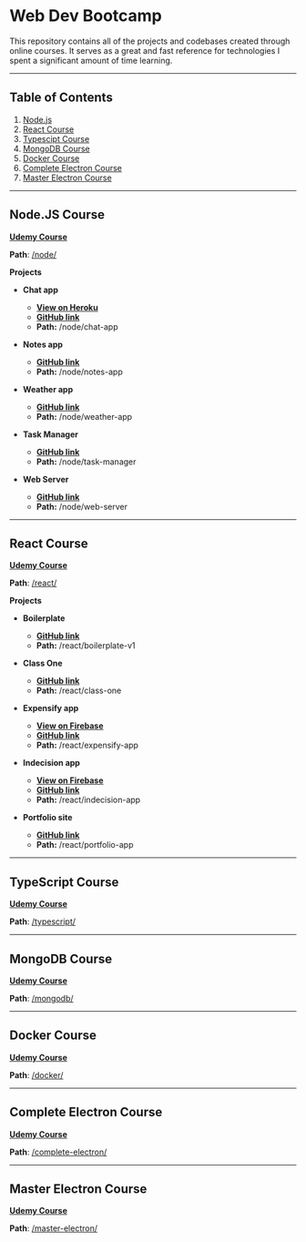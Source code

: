 # Web Dev Bootcamp

This repository contains all of the projects and codebases created through online courses. It serves as a great and fast reference for technologies I spent a significant amount of time learning.

---

## Table of Contents

1.  [Node.js](#nodejs-course)
1.  [React Course](#react-course)
1.  [Typescipt Course](#typescript-course)
1.  [MongoDB Course](#mongodb-course)
1.  [Docker Course](#docker-course)
1.  [Complete Electron Course](#complete-electron-course)
1.  [Master Electron Course](#master-electron-course)

---

## Node.JS Course

**[Udemy Course](https://www.udemy.com/course/the-complete-nodejs-developer-course-2/)**

**Path**: [/node/](https://github.com/RobbyB97/web-dev-bootcamp/tree/master/node)

**Projects**

-   **Chat app**
    -   **[View on Heroku](http://chat-app-robbyb97.herokuapp.com/)**
    -   **[GitHub link](https://github.com/RobbyB97/web-dev-bootcamp/tree/master/node/chat-app)**
    -   **Path:** /node/chat-app

-   **Notes app**
    -   **[GitHub link](https://github.com/RobbyB97/web-dev-bootcamp/tree/master/node/notes-app)**
    -   **Path:** /node/notes-app

-   **Weather app**
    -   **[GitHub link](https://github.com/RobbyB97/web-dev-bootcamp/tree/master/node/weather-app)**
    -   **Path:** /node/weather-app

-   **Task Manager**
    -   **[GitHub link](https://github.com/RobbyB97/web-dev-bootcamp/tree/master/node/task-manager)**
    -   **Path:** /node/task-manager

-   **Web Server**
    -   **[GitHub link](https://github.com/RobbyB97/web-dev-bootcamp/tree/master/node/web-server)**
    -   **Path:** /node/web-server

---

## React Course

**[Udemy Course](https://www.udemy.com/course/react-2nd-edition/)**

**Path**: [/react/](https://github.com/RobbyB97/web-dev-bootcamp/tree/master/react)

**Projects**

-   **Boilerplate**
    -   **[GitHub link](https://github.com/RobbyB97/web-dev-bootcamp/tree/master/react/boilerplate-v1)**
    -   **Path:** /react/boilerplate-v1

-   **Class One**
    -   **[GitHub link](https://github.com/RobbyB97/web-dev-bootcamp/tree/master/react/class-one)**
    -   **Path:** /react/class-one

-   **Expensify app**
    -   **[View on Firebase](https://expensify-robbyb97.web.app)**
    -   **[GitHub link](https://github.com/RobbyB97/web-dev-bootcamp/tree/master/react/expensify-app)**
    -   **Path:** /react/expensify-app

-   **Indecision app**
    -   **[View on Firebase](https://indecision-robbyb97.web.app)**
    -   **[GitHub link](https://github.com/RobbyB97/web-dev-bootcamp/tree/master/react/indecision-app)**
    -   **Path:** /react/indecision-app

-   **Portfolio site**
    -   **[GitHub link](https://github.com/RobbyB97/web-dev-bootcamp/tree/master/react/portfolio-site)**
    -   **Path:** /react/portfolio-app

---

##  TypeScript Course

**[Udemy Course](https://www.udemy.com/course/understanding-typescript/)**

**Path**: [/typescript/](https://github.com/RobbyB97/web-dev-bootcamp/tree/master/typescript)

---

## MongoDB Course

**[Udemy Course](https://www.udemy.com/course/mongodb-the-complete-developers-guide/)**

**Path**: [/mongodb/](https://github.com/RobbyB97/web-dev-bootcamp/tree/master/mongodb)

---

## Docker Course

**[Udemy Course](https://www.udemy.com/course/docker-and-kubernetes-the-complete-guide/)**

**Path**: [/docker/](https://github.com/RobbyB97/web-dev-bootcamp/tree/master/docker/)

---

## Complete Electron Course

**[Udemy Course](https://www.udemy.com/course/electron-react-tutorial/)**

**Path**: [/complete-electron/](https://github.com/RobbyB97/web-dev-bootcamp/tree/master/complete-electron)

---

## Master Electron Course

**[Udemy Course](https://www.udemy.com/course/master-electron/)**

**Path**: [/master-electron/](https://github.com/RobbyB97/web-dev-bootcamp/tree/master/master-electron/electron)
